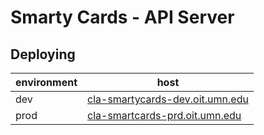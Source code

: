 # Smarty Cards - API Server

## Deploying

| environment | host                                                                       |
| ----------- | -------------------------------------------------------------------------- |
| dev         | [cla-smartycards-dev.oit.umn.edu](https://cla-smartycards-dev.oit.umn.edu) |
| prod        | [cla-smartcards-prd.oit.umn.edu](https://cla-smartcards-prd.oit.umn.edu)   |
